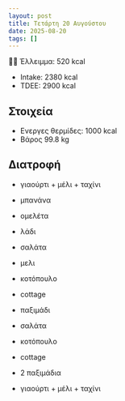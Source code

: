 ```yaml
---
layout: post
title: Τετάρτη 20 Αυγούστου
date: 2025-08-20
tags: []
---
```


💪🏻 Έλλειμμα: <span class="green">520 kcal</span>

- Intake: 2380 kcal
- ΤDEE: 2900 kcal

## Στοιχεία

- Ενεργες θερμίδες: 1000 kcal
- Βάρος 99.8 kg

## Διατροφή

- γιαούρτι + μέλι + ταχίνι
- μπανάνα
- ομελέτα
- λάδι

- σαλάτα
- μελι
- κοτόπουλο
- cottage
- παξιμάδι

- σαλάτα
- κοτόπουλο
- cottage
- 2 παξιμάδια
- γιαούρτι + μέλι + ταχίνι



